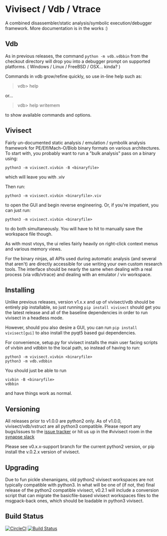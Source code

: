 # Vivisect / Vdb / Vtrace

A combined disassembler/static analysis/symbolic execution/debugger
framework. More documentation is in the works :)

## Vdb

As in previous releases, the command ```python -m vdb.vdbbin``` from the
checkout directory will drop you into a debugger prompt on supported
platforms. ( Windows / Linux / FreeBSD / OSX... kinda? )

Commands in vdb grow/refine quickly, so use in-line help such as:

> vdb> help

or...

> vdb> help writemem

to show available commands and options.

## Vivisect

Fairly un-documented static analysis / emulation / symbolik analysis
framework for PE/Elf/Mach-O/Blob binary formats on various architectures.
To start with, you probably want to run a "bulk analysis" pass on a binary
using:

```
python3 -m vivisect.vivbin -B <binaryfile>
```

which will leave you with <binaryfile>.viv

Then run:

```
python3 -m vivisect.vivbin <binaryfile>.viv
```

to open the GUI and begin reverse engineering. Or, if you're impatient,
you can just run:

```
python3 -m vivisect.vivbin <binaryfile>
```

to do both simultaneously. You will have to hit <Ctrl-S> to manually save
the workspace file though.

As with most vtoys, the ui relies fairly heavily on right-click context menus
and various memory views.

For the binary ninjas, all APIs used during automatic analysis (and several
that aren't) are directly accessible for use writing your own custom
research tools. The interface should be nearly the same when dealing with
a real process (via vdb/vtrace) and dealing with an emulator / viv workspace.

## Installing

Unlike previous releases, version v1.x.x and up of vivisect/vdb should be entirely
pip installable, so just running `pip install vivisect` should get you the latest
release and all of the baseline dependencies in order to run vivisect in a headless
mode.

However, should you also desire a GUI, you can run `pip install vivisect[gui]` to
also install the pyqt5 based gui dependencies.

For convenience, setup.py for vivisect installs the main user facing scripts of
vivbin and vdbbin to the local path, so instead of having to run:

```
python3 -m vivisect.vivbin <binaryfile>
python3 -m vdb.vdbbin
```

You should just be able to run

```
vivbin -B <binaryfile>
vdbbin
```

and have things work as normal.

## Versioning

All releases prior to v1.0.0 are python2 only. As of v1.0.0, vivisect/vdb/vstruct
are all python3 compatible. Please report any bugs/issues to the [issue tracker](https://github.com/vivisect/vivisect/issues)
or hit us up in the #vivisect room in the [synapse slack](http://slackinvite.vertex.link/)

Please see v0.x.x-support branch for the current python2 version, or pip install
the v.0.2.x version of vivisect.

## Upgrading

Due to fun pickle shenanigans, old python2 vivisect workspaces are not typically
compatible with python3. In what will be one of (if not, the) final release of the
python2 compatible vivisect, v0.2.1 will include a conversion script that can migrate
the basicfile-based vivisect workspaces files to the msgpack-back ones, which should
be loadable in python3 vivisect.

## Build Status

[![CircleCI](https://circleci.com/gh/vivisect/vivisect/tree/master.svg?style=svg)](https://circleci.com/gh/vivisect/vivisect/tree/master)
[![Build Status](https://travis-ci.org/vivisect/vivisect.svg?branch=master)](https://travis-ci.org/vivisect/vivisect)

